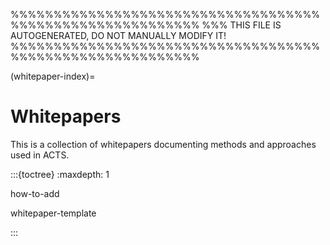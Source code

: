 %%%%%%%%%%%%%%%%%%%%%%%%%%%%%%%%%%%%%%%%%%%%%%%%%%%%%%%%%%
%%% THIS FILE IS AUTOGENERATED, DO NOT MANUALLY MODIFY IT!
%%%%%%%%%%%%%%%%%%%%%%%%%%%%%%%%%%%%%%%%%%%%%%%%%%%%%%%%%%

(whitepaper-index)=
# Whitepapers

This is a collection of whitepapers documenting methods and approaches used
in ACTS.

:::{toctree}
:maxdepth: 1

how-to-add



whitepaper-template



:::
